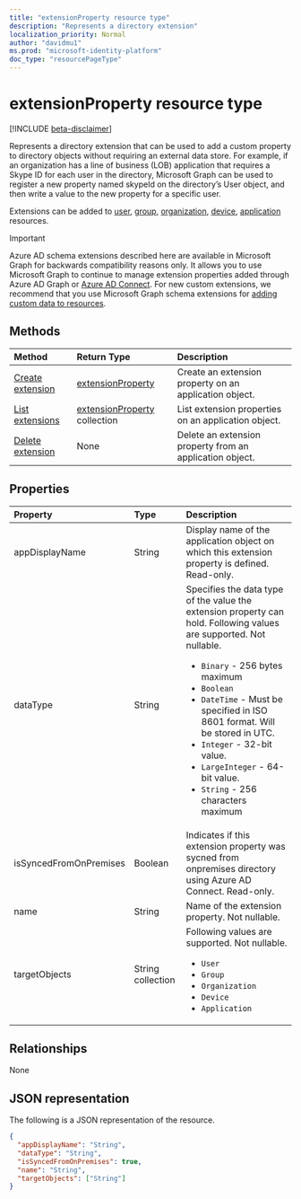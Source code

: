 ```yaml
---
title: "extensionProperty resource type"
description: "Represents a directory extension"
localization_priority: Normal
author: "davidmu1"
ms.prod: "microsoft-identity-platform"
doc_type: "resourcePageType"
---
```


# extensionProperty resource type

[!INCLUDE [beta-disclaimer](../../includes/beta-disclaimer.md)]

Represents a directory extension that can be used to add a custom property to directory objects without requiring an external data store. For example, if an organization has a line of business (LOB) application that requires a Skype ID for each user in the directory, Microsoft Graph can be used to register a new property named skypeId on the directory’s User object, and then write a value to the new property for a specific user.

Extensions can be added to [user](user.md), [group](group.md), [organization](organization.md), [device](device.md), [application](application.md) resources.

> [!IMPORTANT]
> Azure AD schema extensions described here are available in Microsoft Graph for backwards compatibility reasons only.
> It allows you to use Microsoft Graph to continue to manage extension properties added through Azure AD Graph or 
> [Azure AD Connect](https://docs.microsoft.com/azure/active-directory/hybrid/whatis-azure-ad-connect).
> For new custom extensions, we recommend that you use Microsoft Graph schema extensions for [adding custom data to resources](/graph/extensibility-overview).

## Methods

| Method       | Return Type | Description |
|:-------------|:------------|:------------|
| [Create extension](../api/application-post-extensionproperty.md) | [extensionProperty](extensionProperty.md) | Create an extension property on an application object. |
| [List extensions](../api/application-list-extensionproperty.md) | [extensionProperty](extensionProperty.md) collection | List extension properties on an application object. |
| [Delete extension](../api/application-delete-extensionproperty.md) | None | Delete an extension property from an application object. |

## Properties

| Property     | Type        | Description |
|:-------------|:------------|:------------|
|appDisplayName|String| Display name of the application object on which this extension property is defined. Read-only. |
|dataType|String| Specifies the data type of the value the extension property can hold. Following values are supported. Not nullable. <ul><li>`Binary` - 256 bytes maximum</li><li>`Boolean`</li><li>`DateTime` - Must be specified in ISO 8601 format. Will be stored in UTC.</li><li>`Integer` - 32-bit value.</li><li>`LargeInteger` - 64-bit value.</li><li>`String` - 256 characters maximum</li></ul>|
|isSyncedFromOnPremises|Boolean| Indicates if this extension property was sycned from onpremises directory using Azure AD Connect. Read-only. |
|name|String| Name of the extension property. Not nullable. |
|targetObjects|String collection| Following values are supported. Not nullable. <ul><li>`User`</li><li>`Group`</li><li>`Organization`</li><li>`Device`</li><li>`Application`</li></ul>|

## Relationships

None

## JSON representation

The following is a JSON representation of the resource.

<!-- {
  "blockType": "resource",
  "optionalProperties": [

  ],
  "@odata.type": "microsoft.graph.extensionProperty",
  "baseType": "",
  "keyProperty": "id"
}-->

```json
{
  "appDisplayName": "String",
  "dataType": "String",
  "isSyncedFromOnPremises": true,
  "name": "String",
  "targetObjects": ["String"]
}
```

<!-- uuid: 16cd6b66-4b1a-43a1-adaf-3a886856ed98
2019-02-04 14:57:30 UTC -->
<!-- {
  "type": "#page.annotation",
  "description": "extensionProperty resource",
  "keywords": "",
  "section": "documentation",
  "tocPath": ""
}-->

